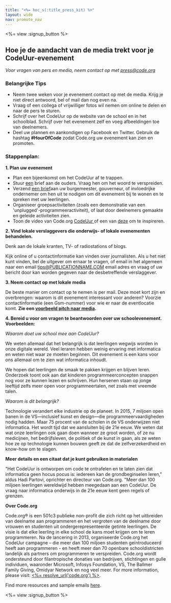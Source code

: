```yaml
---
title: "<%= hoc_s(:title_press_kit) %>"
layout: wide
nav: promote_nav
---
```

<%= view :signup_button %>

## Hoe je de aandacht van de media trekt voor je CodeUur-evenement

*Voor vragen van pers en media, neem contact op met <press@code.org>*

### Belangrijke Tips

- Neem twee weken voor je evenement contact op met de media. Krijg je niet direct antwoord, bel of mail dan nog even na.
- Vraag of een collega of vrijwilliger fotos wil nemen om online te delen en naar de pers te sturen.
- Schrijf over het CodeUur op de website van de school en in het schoolblad. Schrijf over het evenement zelf en voeg afbeeldingen toe van deelnemers.
- Deel uw plannen en aankondigen op Facebook en Twitter. Gebruik de hashtag **#HourOfCode** zodat Code.org uw evenement kan zien en promoten.

### Stappenplan:

**1. Plan uw evenement**

- Plan een bijeenkomst om het CodeUur af te trappen.
- Stuur [een](<%= resolve_url('/promote/resources#sample-emails') %>) brief aan de ouders. Vraag hen om het woord te verspreiden.
- Verzend [ een brief](<%= hoc_uri('/resources/#sample-emails') %>)aan uw burgemeester, gouverneur, of invloedrijke ondernemer om hen uit te nodigen om dit evenement bij te wonen en te spreken met uw leerlingen.
- Organiseer groepsactiviteiten (zoals een demonstratie van een 'unplugged'-programmeeractiviteit), of laat door deelnemers gemaakte en geleide activiteiten zien.
- Toon de video van Code.org [CodeUur ](<%= resolve_url('/') %>) of een van [deze](<%= resolve_url('/promote/resources#videos') %>) om te inspireren.

**2. Vind lokale verslaggevers die onderwijs- of lokale evenementen behandelen.**

Denk aan de lokale kranten, TV- of radiostations of blogs.

Kijk online of u contactinformatie kan vinden over journalisten. Als u het niet kunt vinden, bel de uitgever om ernaar te vragen, of email in het algemeen naar een email tips@PUBLICATIONNAME.COM email adres en vraag of uw bericht door kan worden gegeven naar de desbetreffende verslaggever.

**3. Neem contact op met lokale media**

De beste manier om contact op te nemen is per mail. Deze moet kort zijn en overbrengen: waarom is dit evenement interessant voor anderen? Voorzie contactinformatie (een Gsm-nummer) voor wie er naar de eventlocatie komt. **Zie een [voorbeeld pitch naar media](<%= resolve_url('/promote/resources#sample-emails') %>).**

**4. Bereid u voor om vragen te beantwoorden over uw schoolevenement. Voorbeelden:**

*Waarom doet uw school mee aan CodeUur?*

We weten allemaal dat het belangrijk is dat leerlingen wegwijs worden in onze digitale wereld. Veel leraren hebben weinig ervaring met informatica en weten niet waar ze moeten beginnen. Dit evenement is een kans voor ons allemaal om te zien wat informatica inhoudt.

We hopen dat leerlingen de smaak te pakken krijgen en blijven leren. Onderzoek toont ook aan dat kinderen programmeerconcepten snappen nog voor ze kunnen lezen en schrijven. Hun hersenen staan op jonge leeftijd zelfs meer open voor programmeertalen, net zoals met vreemde talen.

*Waarom is dit belangrijk?*

Technologie verandert elke industrie op de planeet. In 2015, 7 miljoen open banen in de VS—inclusief kunst en design—die programmeervaardigheden nodig hadden. Maar 75 procent van de scholen in de VS onderwijzen niet informatica. Het wordt tijd dat we aansluiten bij de 21e eeuw. We weten dat wat onze leerlingen ook gaan doen wanneer ze groot worden, of ze nu medicijnen, het bedrijfsleven, de politiek of de kunst in gaan, als ze weten hoe ze op technologie kunnen bouwen geeft ze dat de zelfverzekerdheid en know-how om te slagen.

**Meer details en een citaat dat je kunt gebruiken in materialen**

"Het CodeUur is ontworpen om code te ontrafelen en te laten zien dat informatica geen hocus pocus is: iedereen kan de grondbeginselen leren," aldus Hadi Partovi, oprichter en directeur van Code.org. "Meer dan 100 miljoen leerlingen wereldwijd hebben meegedaan aan een CodeUur. De vraag naar informatica onderwijs in de 21e eeuw kent geen regels of grenzen.

**Over Code.org**

Code.org® is een 501c3 publieke non-profit die zich richt op het uitbreiden van deelname aan programmeren en het vergroten van de deelname door vrouwen en studenten uit ondergerepresenteerde getinte leerlingen. De visie is dat elke leerling in elke school de kans moet krijgen om te leren programmeren. Na de lancering in 2013, organiseerde Code.org het CodeUur campagne – die meer dan 100 miljoen studenten geïntroduceerd heeft aan programmeren - en heeft meer dan 70 openbare schooldistricten landelijk als partners om programmeren te verspreiden. Code.org wordt ondersteund door filantropische donaties van bedrijven, stichtingen en gulle individuen, waaronder Microsoft, Infosys Foundation, VS, The Ballmer Family Giving, Omidyar Network en nog veel meer. For more information, please visit: [<%= resolve_url('code.org') %>](<%= resolve_url('https://code.org') %>).

  
Find more resources and sample emails [here](<%= resolve_url('/promote') %>).

<%= view :signup_button %>